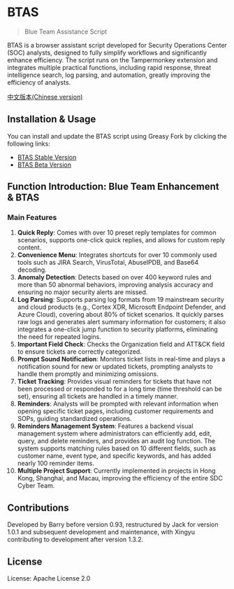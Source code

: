 # BTAS

> Blue Team Assistance Script

BTAS is a browser assistant script developed for Security Operations Center (SOC) analysts, designed to fully simplify workflows and significantly enhance efficiency. The script runs on the Tampermonkey extension and integrates multiple practical functions, including rapid response, threat intelligence search, log parsing, and automation, greatly improving the efficiency of analysts.

[中文版本(Chinese version)](README.zh-cn.md)

## Installation & Usage

You can install and update the BTAS script using Greasy Fork by clicking the following links:

-   [BTAS Stable Version](https://greasyfork.org/en/scripts/463908-btas)
-   [BTAS Beta Version](https://greasyfork.org/zh-CN/scripts/469395-btas-beta)

## Function Introduction: Blue Team Enhancement & BTAS

### Main Features

1. **Quick Reply**: Comes with over 10 preset reply templates for common scenarios, supports one-click quick replies, and allows for custom reply content.
2. **Convenience Menu**: Integrates shortcuts for over 10 commonly used tools such as JIRA Search, VirusTotal, AbuseIPDB, and Base64 decoding.
3. **Anomaly Detection**: Detects based on over 400 keyword rules and more than 50 abnormal behaviors, improving analysis accuracy and ensuring no major security alerts are missed.
4. **Log Parsing**: Supports parsing log formats from 19 mainstream security and cloud products (e.g., Cortex XDR, Microsoft Endpoint Defender, and Azure Cloud), covering about 80% of ticket scenarios. It quickly parses raw logs and generates alert summary information for customers; it also integrates a one-click jump function to security platforms, eliminating the need for repeated logins.
5. **Important Field Check**: Checks the Organization field and ATT&CK field to ensure tickets are correctly categorized.
6. **Prompt Sound Notification**: Monitors ticket lists in real-time and plays a notification sound for new or updated tickets, prompting analysts to handle them promptly and minimizing omissions.
7. **Ticket Tracking**: Provides visual reminders for tickets that have not been processed or responded to for a long time (time threshold can be set), ensuring all tickets are handled in a timely manner.
8. **Reminders**: Analysts will be prompted with relevant information when opening specific ticket pages, including customer requirements and SOPs, guiding standardized operations.
9. **Reminders Management System**: Features a backend visual management system where administrators can efficiently add, edit, query, and delete reminders, and provides an audit log function. The system supports matching rules based on 10 different fields, such as customer name, event type, and specific keywords, and has added nearly 100 reminder items.
10. **Multiple Project Support**: Currently implemented in projects in Hong Kong, Shanghai, and Macau, improving the efficiency of the entire SDC Cyber Team.

## Contributions

Developed by Barry before version 0.93, restructured by Jack for version 1.0.1 and subsequent development and maintenance, with Xingyu contributing to development after version 1.3.2.

## License

License: Apache License 2.0
